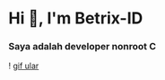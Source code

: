    #               Hi 👋, I'm Betrix-ID

  ###         Saya adalah developer nonroot C

! [gif ular](https://github.com/Betrix-ID/Betrix-ID/blob/output/github-snake-dark.svg)

